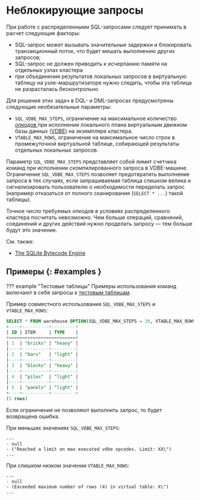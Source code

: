 # Неблокирующие запросы

При работе с распределенными SQL-запросами следует принимать в расчет
следующие факторы:

- SQL-запрос может вызывать значительные задержки и блокировать
  транзакционный поток, что будет мешать выполнению других запросов;
- SQL-запрос не должен приводить к исчерпанию памяти на отдельных узлах
  кластера
- при объединении результатов локальных запросов в виртуальную таблицу
  на узле-маршрутизаторе нужно следить, чтобы эта таблица не
  разрасталась бесконтрольно

Для решения этих задач в DQL- и DML-запросах предусмотрены следующие
необязательные параметры:

- `SQL_VDBE_MAX_STEPS`, ограничение на максимальное количество
  [опкодов ](../../overview/glossary.md#opcode) при исполнении
  локального плана виртуальным движком базы данных
  ([VDBE](https://www.sqlite.org/vdbe.html)) на экземпляре кластера.
- `VTABLE_MAX_ROWS`, ограничение на максимальное число строк в
  промежуточной виртуальной таблице, собирающей результаты отдельных
  локальных запросов.

Параметр `SQL_VDBE_MAX_STEPS` представляет собой лимит счетчика команд
при исполнении скомпилированного запроса в VDBE-машине. Ограничение
`SQL_VDBE_MAX_STEPS` позволяет предотвратить выполнение запроса в тех
случаях, если запрашиваемая таблица слишком велика и сигнализировать
пользователю о необходимости переделать запрос (например отказаться от
полного сканирования (`SELECT * ...`) такой таблицы).

Точное число требуемых опкодов в условиях распределенного кластера
посчитать невозможно. Чем больше операций, сравнений, соединений и
других действий нужно проделать запросу — тем больше будут это значение.

Cм. также:

  - [The SQLite Bytecode Engine](https://www.sqlite.org/opcode.html)

<!--
Локально, получение минимальной таблицы 1х1 требует 8 опкодов. Каждая
дополнительная колонка прибавляет 1 опкод, строка — N+2, где N — число
колонок в таблице. Один фильтр `WHERE` добавляет еще 2 опкода (для
сравнения двух значений).
 -->

## Примеры {: #examples }

??? example "Тестовые таблицы"
    Примеры использования команд включают в себя запросы к [тестовым
    таблицам](../legend.md).

Пример совместного использования `SQL_VDBE_MAX_STEPS` и `VTABLE_MAX_ROWS`:


```sql
SELECT * FROM warehouse OPTION(SQL_VDBE_MAX_STEPS = 30, VTABLE_MAX_ROWS = 5);
+----+----------+---------+
| ID | ITEM     | TYPE    |
+=========================+
| 1  | "bricks" | "heavy" |
|----+----------+---------|
| 2  | "bars"   | "light" |
|----+----------+---------|
| 3  | "blocks" | "heavy" |
|----+----------+---------|
| 4  | "piles"  | "light" |
|----+----------+---------|
| 5  | "panels" | "light" |
+----+----------+---------+
(5 rows)
```

Если ограничения не позволяют выполнить запрос, то будет возвращена
ошибка.

При меньших значениях `SQL_VDBE_MAX_STEPS`:

```
---
- null
- ("Reached a limit on max executed vdbe opcodes. Limit: XX\")
...
```

При слишком низком значении `VTABLE_MAX_ROWS`:

```
---
- null
- (Exceeded maximum number of rows (4) in virtual table: Х\")
...
```
